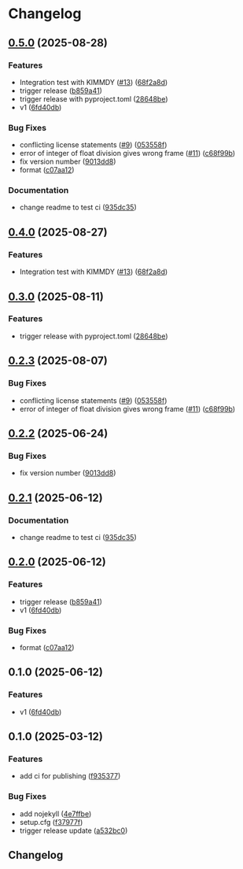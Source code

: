 # Changelog

## [0.5.0](https://github.com/ghhunter/kimmdy-hydrolysis/compare/v0.4.0...v0.5.0) (2025-08-28)


### Features

* Integration test with KIMMDY ([#13](https://github.com/ghhunter/kimmdy-hydrolysis/issues/13)) ([68f2a8d](https://github.com/ghhunter/kimmdy-hydrolysis/commit/68f2a8d1fa3bf8df770a18c8c261e376d564a48a))
* trigger release ([b859a41](https://github.com/ghhunter/kimmdy-hydrolysis/commit/b859a419f05908dbbe032f9046ec155db7f38533))
* trigger release with pyproject.toml ([28648be](https://github.com/ghhunter/kimmdy-hydrolysis/commit/28648be408f3b6aaaf71ba7990325ad42075293e))
* v1 ([6fd40db](https://github.com/ghhunter/kimmdy-hydrolysis/commit/6fd40dbc87e4bfdc5a82a64d9681fb5884d91c90))


### Bug Fixes

* conflicting license statements ([#9](https://github.com/ghhunter/kimmdy-hydrolysis/issues/9)) ([053558f](https://github.com/ghhunter/kimmdy-hydrolysis/commit/053558f54868c3f3da2d67f7d094f9c96a5eeab6))
* error of integer of float division gives wrong frame ([#11](https://github.com/ghhunter/kimmdy-hydrolysis/issues/11)) ([c68f99b](https://github.com/ghhunter/kimmdy-hydrolysis/commit/c68f99b3e085b9f5e4455cc8e9c75a280755265f))
* fix version number ([9013dd8](https://github.com/ghhunter/kimmdy-hydrolysis/commit/9013dd847d10c63f9022d7f42b58a170d8ef7be6))
* format ([c07aa12](https://github.com/ghhunter/kimmdy-hydrolysis/commit/c07aa12885b2f26798d589bb367e3220bee8b668))


### Documentation

* change readme to test ci ([935dc35](https://github.com/ghhunter/kimmdy-hydrolysis/commit/935dc3539ac86ebaecdbdf7655e7bb8fbac64799))

## [0.4.0](https://github.com/graeter-group/kimmdy-hydrolysis/compare/v0.3.0...v0.4.0) (2025-08-27)


### Features

* Integration test with KIMMDY ([#13](https://github.com/graeter-group/kimmdy-hydrolysis/issues/13)) ([68f2a8d](https://github.com/graeter-group/kimmdy-hydrolysis/commit/68f2a8d1fa3bf8df770a18c8c261e376d564a48a))

## [0.3.0](https://github.com/graeter-group/kimmdy-hydrolysis/compare/v0.2.3...v0.3.0) (2025-08-11)


### Features

* trigger release with pyproject.toml ([28648be](https://github.com/graeter-group/kimmdy-hydrolysis/commit/28648be408f3b6aaaf71ba7990325ad42075293e))

## [0.2.3](https://github.com/graeter-group/kimmdy-hydrolysis/compare/v0.2.2...v0.2.3) (2025-08-07)


### Bug Fixes

* conflicting license statements ([#9](https://github.com/graeter-group/kimmdy-hydrolysis/issues/9)) ([053558f](https://github.com/graeter-group/kimmdy-hydrolysis/commit/053558f54868c3f3da2d67f7d094f9c96a5eeab6))
* error of integer of float division gives wrong frame ([#11](https://github.com/graeter-group/kimmdy-hydrolysis/issues/11)) ([c68f99b](https://github.com/graeter-group/kimmdy-hydrolysis/commit/c68f99b3e085b9f5e4455cc8e9c75a280755265f))

## [0.2.2](https://github.com/graeter-group/kimmdy-hydrolysis/compare/v0.2.1...v0.2.2) (2025-06-24)


### Bug Fixes

* fix version number ([9013dd8](https://github.com/graeter-group/kimmdy-hydrolysis/commit/9013dd847d10c63f9022d7f42b58a170d8ef7be6))

## [0.2.1](https://github.com/graeter-group/kimmdy-hydrolysis/compare/v0.2.0...v0.2.1) (2025-06-12)


### Documentation

* change readme to test ci ([935dc35](https://github.com/graeter-group/kimmdy-hydrolysis/commit/935dc3539ac86ebaecdbdf7655e7bb8fbac64799))

## [0.2.0](https://github.com/graeter-group/kimmdy-hydrolysis/compare/v0.1.0...v0.2.0) (2025-06-12)


### Features

* trigger release ([b859a41](https://github.com/graeter-group/kimmdy-hydrolysis/commit/b859a419f05908dbbe032f9046ec155db7f38533))
* v1 ([6fd40db](https://github.com/graeter-group/kimmdy-hydrolysis/commit/6fd40dbc87e4bfdc5a82a64d9681fb5884d91c90))


### Bug Fixes

* format ([c07aa12](https://github.com/graeter-group/kimmdy-hydrolysis/commit/c07aa12885b2f26798d589bb367e3220bee8b668))

## 0.1.0 (2025-06-12)


### Features

* v1 ([6fd40db](https://github.com/graeter-group/kimmdy-hydrolysis/commit/6fd40dbc87e4bfdc5a82a64d9681fb5884d91c90))

## 0.1.0 (2025-03-12)


### Features

* add ci for publishing ([f935377](https://github.com/graeter-group/kimmdy-hydrolysis/commit/f9353771155923dab4dcb72f7c93deb825e72e6e))


### Bug Fixes

* add nojekyll ([4e7ffbe](https://github.com/graeter-group/kimmdy-hydrolysis/commit/4e7ffbed7a77a619939095620723d43c5839d44c))
* setup.cfg ([f37977f](https://github.com/graeter-group/kimmdy-hydrolysis/commit/f37977f9a4bf7eda0ce5d432456bd171bd810c77))
* trigger release update ([a532bc0](https://github.com/graeter-group/kimmdy-hydrolysis/commit/a532bc04d6dbca71b529cad04a574f320c5965ce))

## Changelog
